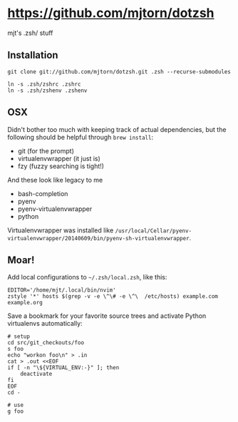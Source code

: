 # https://github.com/mjtorn/dotzsh

mjt's .zsh/ stuff

## Installation

    git clone git://github.com/mjtorn/dotzsh.git .zsh --recurse-submodules

    ln -s .zsh/zshrc .zshrc
    ln -s .zsh/zshenv .zshenv

## OSX

Didn't bother too much with keeping track of actual dependencies, but the following should be helpful
through `brew install`:

  * git (for the prompt)
  * virtualenvwrapper (it just is)
  * fzy (fuzzy searching is tight!)

And these look like legacy to me

  * bash-completion
  * pyenv
  * pyenv-virtualenvwrapper
  * python

Virtualenvwrapper was installed like `/usr/local/Cellar/pyenv-virtualenvwrapper/20140609/bin/pyenv-sh-virtualenvwrapper`.

## Moar!

Add local configurations to `~/.zsh/local.zsh`, like this:

    EDITOR='/home/mjt/.local/bin/nvim'
    zstyle '*' hosts $(grep -v -e \^\# -e \^\  /etc/hosts) example.com example.org

Save a bookmark for your favorite source trees and activate Python virtualenvs automatically:

    # setup
    cd src/git_checkouts/foo
    s foo
    echo "workon foo\n" > .in
    cat > .out <<EOF
    if [ -n "\${VIRTUAL_ENV:-}" ]; then
        deactivate
    fi
    EOF
    cd -

    # use
    g foo

